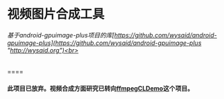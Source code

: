 视频图片合成工具
====

###### 基于android-gpuimage-plus项目的库[https://github.com/wysaid/android-gpuimage-plus](https://github.com/wysaid/android-gpuimage-plus "http://wysaid.org")<br>
====

#### 此项目已放弃。视频合成方面研究已转向[ffmpegCLDemo](https://github.com/codeqian/ffmpegCLDemo)这个项目。
